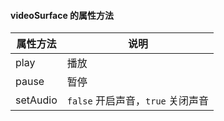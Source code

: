 #### videoSurface 的属性方法

| 属性方法 | 说明                              |
| -------- | --------------------------------- |
| play     | 播放                              |
| pause    | 暂停                              |
| setAudio | `false` 开启声音，`true` 关闭声音 |
